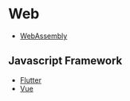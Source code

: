 
# Web
- [WebAssembly](https://github.com/WebAssembly)

## Javascript Framework
- [Flutter](https://github.com/flutter/flutter)
- [Vue](https://github.com/vuejs/vue)
